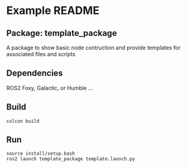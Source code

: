 # Example README

## Package: template_package
A package to show basic node contruction and provide templates for associated files and scripts

## Dependencies
ROS2 Foxy, Galactic, or Humble
...

## Build

```
colcon build
```

## Run

```
source install/setup.bash
ros2 launch template_package template.launch.py
```